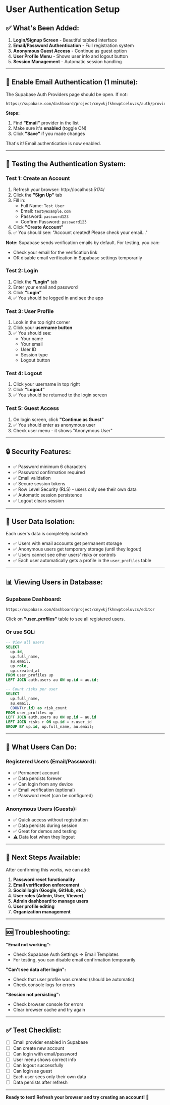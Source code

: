 # User Authentication Setup

## ✅ What's Been Added:

1. **Login/Signup Screen** - Beautiful tabbed interface
2. **Email/Password Authentication** - Full registration system
3. **Anonymous Guest Access** - Continue as guest option
4. **User Profile Menu** - Shows user info and logout button
5. **Session Management** - Automatic session handling

---

## 🔧 Enable Email Authentication (1 minute):

The Supabase Auth Providers page should be open. If not:
```
https://supabase.com/dashboard/project/cnywkjfkhnwptceluvzs/auth/providers
```

**Steps:**
1. Find **"Email"** provider in the list
2. Make sure it's **enabled** (toggle ON)
3. Click **"Save"** if you made changes

That's it! Email authentication is now enabled.

---

## 🧪 Testing the Authentication System:

### **Test 1: Create an Account**
1. Refresh your browser: http://localhost:5174/
2. Click the **"Sign Up"** tab
3. Fill in:
   - Full Name: `Test User`
   - Email: `test@example.com`
   - Password: `password123`
   - Confirm Password: `password123`
4. Click **"Create Account"**
5. ✅ You should see: "Account created! Please check your email..."

**Note:** Supabase sends verification emails by default. For testing, you can:
- Check your email for the verification link
- OR disable email verification in Supabase settings temporarily

### **Test 2: Login**
1. Click the **"Login"** tab
2. Enter your email and password
3. Click **"Login"**
4. ✅ You should be logged in and see the app

### **Test 3: User Profile**
1. Look in the top right corner
2. Click your **username button**
3. ✅ You should see:
   - Your name
   - Your email
   - User ID
   - Session type
   - Logout button

### **Test 4: Logout**
1. Click your username in top right
2. Click **"Logout"**
3. ✅ You should be returned to the login screen

### **Test 5: Guest Access**
1. On login screen, click **"Continue as Guest"**
2. ✅ You should enter as anonymous user
3. Check user menu - it shows "Anonymous User"

---

## 🔒 Security Features:

- ✅ Password minimum 6 characters
- ✅ Password confirmation required
- ✅ Email validation
- ✅ Secure session tokens
- ✅ Row Level Security (RLS) - users only see their own data
- ✅ Automatic session persistence
- ✅ Logout clears session

---

## 👥 User Data Isolation:

Each user's data is completely isolated:
- ✅ Users with email accounts get permanent storage
- ✅ Anonymous users get temporary storage (until they logout)
- ✅ Users cannot see other users' risks or controls
- ✅ Each user automatically gets a profile in the `user_profiles` table

---

## 📊 Viewing Users in Database:

### **Supabase Dashboard:**
```
https://supabase.com/dashboard/project/cnywkjfkhnwptceluvzs/editor
```

Click on **"user_profiles"** table to see all registered users.

### **Or use SQL:**
```sql
-- View all users
SELECT
  up.id,
  up.full_name,
  au.email,
  up.role,
  up.created_at
FROM user_profiles up
LEFT JOIN auth.users au ON up.id = au.id;

-- Count risks per user
SELECT
  up.full_name,
  au.email,
  COUNT(r.id) as risk_count
FROM user_profiles up
LEFT JOIN auth.users au ON up.id = au.id
LEFT JOIN risks r ON up.id = r.user_id
GROUP BY up.id, up.full_name, au.email;
```

---

## 🎯 What Users Can Do:

### **Registered Users (Email/Password):**
- ✅ Permanent account
- ✅ Data persists forever
- ✅ Can login from any device
- ✅ Email verification (optional)
- ✅ Password reset (can be configured)

### **Anonymous Users (Guests):**
- ✅ Quick access without registration
- ✅ Data persists during session
- ✅ Great for demos and testing
- ⚠️ Data lost when they logout

---

## 🔄 Next Steps Available:

After confirming this works, we can add:
1. **Password reset functionality**
2. **Email verification enforcement**
3. **Social login (Google, GitHub, etc.)**
4. **User roles (Admin, User, Viewer)**
5. **Admin dashboard to manage users**
6. **User profile editing**
7. **Organization management**

---

## 🆘 Troubleshooting:

**"Email not working":**
- Check Supabase Auth Settings → Email Templates
- For testing, you can disable email confirmation temporarily

**"Can't see data after login":**
- Check that user profile was created (should be automatic)
- Check console logs for errors

**"Session not persisting":**
- Check browser console for errors
- Clear browser cache and try again

---

## ✅ Test Checklist:

- [ ] Email provider enabled in Supabase
- [ ] Can create new account
- [ ] Can login with email/password
- [ ] User menu shows correct info
- [ ] Can logout successfully
- [ ] Can login as guest
- [ ] Each user sees only their own data
- [ ] Data persists after refresh

---

**Ready to test! Refresh your browser and try creating an account!** 🚀

